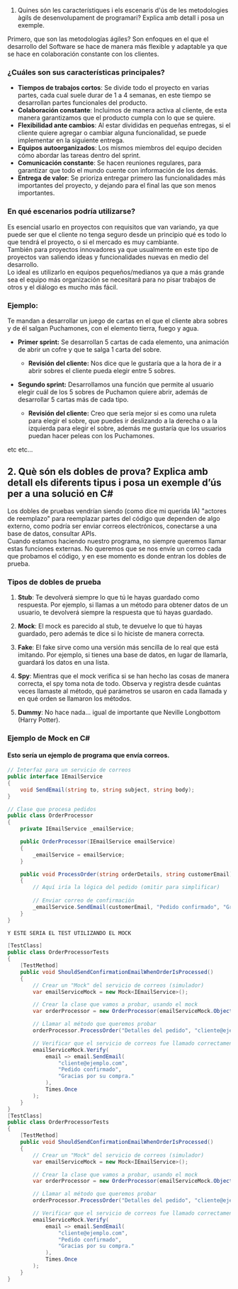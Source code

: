 1. Quines són les característiques i els escenaris d'ús de les metodologies àgils de desenvolupament de programari? Explica amb detall i posa un exemple.

Primero, que son las metodologías ágiles? Son enfoques en el que el desarrollo del Software se hace de manera más flexible y adaptable ya que se hace en colaboración constante con los clientes.

### ¿Cuáles son sus características principales?  
- **Tiempos de trabajos cortos**: Se divide todo el proyecto en varias partes, cada cual suele durar de 1 a 4 semanas, en este tiempo se desarrollan partes funcionales del producto.  
- **Colaboración constante**: Incluimos de manera activa al cliente, de esta manera garantizamos que el producto cumpla con lo que se quiere.  
- **Flexibilidad ante cambios**: Al estar divididas en pequeñas entregas, si el cliente quiere agregar o cambiar alguna funcionalidad, se puede implementar en la siguiente entrega.  
- **Equipos autoorganizados**: Los mismos miembros del equipo deciden cómo abordar las tareas dentro del sprint.  
- **Comunicación constante**: Se hacen reuniones regulares, para garantizar que todo el mundo cuente con información de los demás.  
- **Entrega de valor**: Se prioriza entregar primero las funcionalidades más importantes del proyecto, y dejando para el final las que son menos importantes.

### En qué escenarios podría utilizarse?  

Es esencial usarlo en proyectos con requisitos que van variando, ya que puede ser que el cliente no tenga seguro desde un principio qué es todo lo que tendrá el proyecto, o si el mercado es muy cambiante.  
También para proyectos innovadores ya que usualmente en este tipo de proyectos van saliendo ideas y funcionalidades nuevas en medio del desarrollo.  
Lo ideal es utilizarlo en equipos pequeños/medianos ya que a más grande sea el equipo más organización se necesitará para no pisar trabajos de otros y el diálogo es mucho más fácil.  

### Ejemplo:  
Te mandan a desarrollar un juego de cartas en el que el cliente abra sobres y de él salgan Puchamones, con el elemento tierra, fuego y agua.  

- **Primer sprint:** Se desarrollan 5 cartas de cada elemento, una animación de abrir un cofre y que te salga 1 carta del sobre.  
  - **Revisión del cliente:** Nos dice que le gustaría que a la hora de ir a abrir sobres el cliente pueda elegir entre 5 sobres.  

- **Segundo sprint:** Desarrollamos una función que permite al usuario elegir cuál de los 5 sobres de Puchamon quiere abrir, además de desarrollar 5 cartas más de cada tipo.  
  - **Revisión del cliente:** Creo que sería mejor si es como una ruleta para elegir el sobre, que puedes ir deslizando a la derecha o a la izquierda para elegir el sobre, además me gustaría que los usuarios puedan hacer peleas con los Puchamones.  

etc etc...

## 2. Què són els dobles de prova? Explica amb detall els diferents tipus i posa un exemple d’ús per a una solució en C#

Los dobles de pruebas vendrían siendo (como dice mi querida IA) "actores de reemplazo" para reemplazar partes del código que dependen de algo externo, como podría ser enviar correos electrónicos, conectarse a una base de datos, consultar APIs.  
Cuando estamos haciendo nuestro programa, no siempre queremos llamar estas funciones externas. No queremos que se nos envíe un correo cada que probamos el código, y en ese momento es donde entran los dobles de prueba.

### Tipos de dobles de prueba

1. **Stub**: Te devolverá siempre lo que tú le hayas guardado como respuesta. Por ejemplo, si llamas a un método para obtener datos de un usuario, te devolverá siempre la respuesta que tú hayas guardado.

2. **Mock**: El mock es parecido al stub, te devuelve lo que tú hayas guardado, pero además te dice si lo hiciste de manera correcta.

3. **Fake**: El fake sirve como una versión más sencilla de lo real que está imitando. Por ejemplo, si tienes una base de datos, en lugar de llamarla, guardará los datos en una lista.

4. **Spy**: Mientras que el mock verifica si se han hecho las cosas de manera correcta, el spy toma nota de todo. Observa y registra desde cuántas veces llamaste al método, qué parámetros se usaron en cada llamada y en qué orden se llamaron los métodos.

5. **Dummy**: No hace nada... igual de importante que Neville Longbottom (Harry Potter).

### Ejemplo de Mock en C#

#### Esto sería un ejemplo de programa que envía correos.

```csharp
// Interfaz para un servicio de correos
public interface IEmailService
{
    void SendEmail(string to, string subject, string body);
}

// Clase que procesa pedidos
public class OrderProcessor
{
    private IEmailService _emailService;

    public OrderProcessor(IEmailService emailService)
    {
        _emailService = emailService;
    }

    public void ProcessOrder(string orderDetails, string customerEmail)
    {
        // Aquí iría la lógica del pedido (omitir para simplificar)
        
        // Enviar correo de confirmación
        _emailService.SendEmail(customerEmail, "Pedido confirmado", "Gracias por su compra.");
    }
}

Y ESTE SERIA EL TEST UTILIZANDO EL MOCK 

[TestClass]
public class OrderProcessorTests
{
    [TestMethod]
    public void ShouldSendConfirmationEmailWhenOrderIsProcessed()
    {
        // Crear un "Mock" del servicio de correos (simulador)
        var emailServiceMock = new Mock<IEmailService>();

        // Crear la clase que vamos a probar, usando el mock
        var orderProcessor = new OrderProcessor(emailServiceMock.Object);

        // Llamar al método que queremos probar
        orderProcessor.ProcessOrder("Detalles del pedido", "cliente@ejemplo.com");

        // Verificar que el servicio de correos fue llamado correctamente
        emailServiceMock.Verify(
            email => email.SendEmail(
                "cliente@ejemplo.com", 
                "Pedido confirmado", 
                "Gracias por su compra."
            ),
            Times.Once
        );
    }
}
[TestClass]
public class OrderProcessorTests
{
    [TestMethod]
    public void ShouldSendConfirmationEmailWhenOrderIsProcessed()
    {
        // Crear un "Mock" del servicio de correos (simulador)
        var emailServiceMock = new Mock<IEmailService>();

        // Crear la clase que vamos a probar, usando el mock
        var orderProcessor = new OrderProcessor(emailServiceMock.Object);

        // Llamar al método que queremos probar
        orderProcessor.ProcessOrder("Detalles del pedido", "cliente@ejemplo.com");

        // Verificar que el servicio de correos fue llamado correctamente
        emailServiceMock.Verify(
            email => email.SendEmail(
                "cliente@ejemplo.com", 
                "Pedido confirmado", 
                "Gracias por su compra."
            ),
            Times.Once
        );
    }
}

